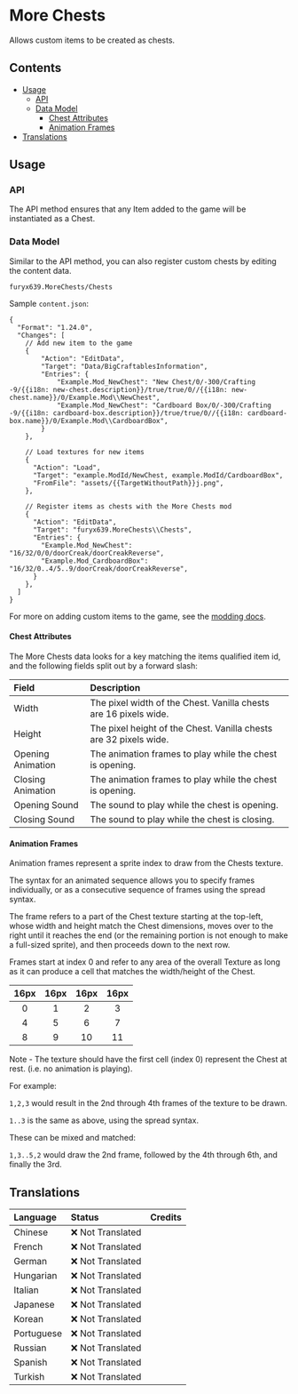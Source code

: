 ﻿# More Chests

Allows custom items to be created as chests.

## Contents
* [Usage](#usage)
  * [API](#api)
  * [Data Model](#data-model)
    * [Chest Attributes](#chest-attributes)
    * [Animation Frames](#animation-frames)
* [Translations](#translations)

## Usage

### API

The API method ensures that any Item added to the game will be instantiated as
a Chest.

### Data Model

Similar to the API method, you can also register custom chests by editing the
content data.

`furyx639.MoreChests/Chests`

Sample `content.json`:

```jsonc
{
  "Format": "1.24.0",
  "Changes": [
    // Add new item to the game 
    {
        "Action": "EditData",
        "Target": "Data/BigCraftablesInformation",
        "Entries": {
            "Example.Mod_NewChest": "New Chest/0/-300/Crafting -9/{{i18n: new-chest.description}}/true/true/0//{{i18n: new-chest.name}}/0/Example.Mod\\NewChest",
            "Example.Mod_NewChest": "Cardboard Box/0/-300/Crafting -9/{{i18n: cardboard-box.description}}/true/true/0//{{i18n: cardboard-box.name}}/0/Example.Mod\\CardboardBox",
        }
    },
    
    // Load textures for new items
    {
      "Action": "Load",
      "Target": "example.ModId/NewChest, example.ModId/CardboardBox",
      "FromFile": "assets/{{TargetWithoutPath}}j.png",
    },

    // Register items as chests with the More Chests mod
    {
      "Action": "EditData",
      "Target": "furyx639.MoreChests\\Chests",
      "Entries": {
        "Example.Mod_NewChest": "16/32/0/0/doorCreak/doorCreakReverse",
        "Example.Mod_CardboardBox": "16/32/0..4/5..9/doorCreak/doorCreakReverse",
      }
    },
  ]
}
```

For more on adding custom items to the game, see the [modding docs](https://stardewvalleywiki.com/Modding:Migrate_to_Stardew_Valley_1.6#Custom_items).

#### Chest Attributes

The More Chests data looks for a key matching the items qualified item id, and the following fields split out by a forward slash:

| Field             | Description                                                       |
|:------------------|:------------------------------------------------------------------|
| Width             | The pixel width of the Chest. Vanilla chests are 16 pixels wide.  |
| Height            | The pixel height of the Chest. Vanilla chests are 32 pixels wide. |
| Opening Animation | The animation frames to play while the chest is opening.          |
| Closing Animation | The animation frames to play while the chest is opening.          |
| Opening Sound     | The sound to play while the chest is opening.                     |
| Closing Sound     | The sound to play while the chest is closing.                     |

#### Animation Frames

Animation frames represent a sprite index to draw from the Chests texture.

The syntax for an animated sequence allows you to specify frames individually,
or as a consecutive sequence of frames using the spread syntax.

The frame refers to a part of the Chest texture starting at the top-left, whose
width and height match the Chest dimensions, moves over to the right until
it reaches the end (or the remaining portion is not enough to make a full-sized
sprite), and then proceeds down to the next row.

Frames start at index 0 and refer to any area of the overall Texture as long as
it can produce a cell that matches the width/height of the Chest.

| 16px | 16px | 16px | 16px |
|:----:|:----:|:----:|:----:|
|  0   |  1   |  2   |  3   |
|  4   |  5   |  6   |  7   |
|  8   |  9   |  10  |  11  |

Note - The texture should have the first cell (index 0) represent the Chest at
rest. (i.e. no animation is playing).

For example:

`1,2,3` would result in the 2nd through 4th frames of the texture to be drawn.

`1..3` is the same as above, using the spread syntax.

These can be mixed and matched:

`1,3..5,2` would draw the 2nd frame, followed by the 4th through 6th, and finally the 3rd.

## Translations

| Language   | Status            | Credits |
|:-----------|:------------------|:--------|
| Chinese    | ❌️ Not Translated |         |
| French     | ❌️ Not Translated |         |
| German     | ❌️ Not Translated |         |
| Hungarian  | ❌️ Not Translated |         |
| Italian    | ❌️ Not Translated |         |
| Japanese   | ❌️ Not Translated |         |
| Korean     | ❌️ Not Translated |         |
| Portuguese | ❌️ Not Translated |         |
| Russian    | ❌️ Not Translated |         |
| Spanish    | ❌️ Not Translated |         |
| Turkish    | ❌️ Not Translated |         |